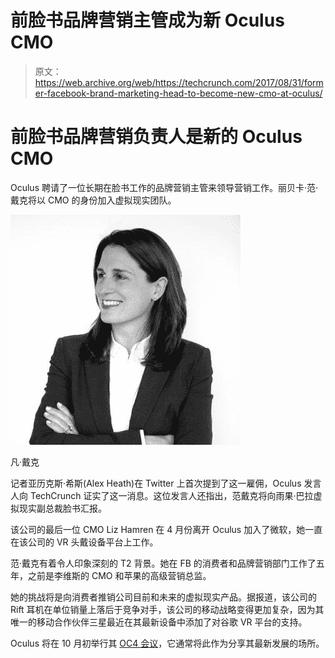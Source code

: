 # 前脸书品牌营销主管成为新 Oculus CMO 

> 原文：<https://web.archive.org/web/https://techcrunch.com/2017/08/31/former-facebook-brand-marketing-head-to-become-new-cmo-at-oculus/>

# 前脸书品牌营销负责人是新的 Oculus CMO

Oculus 聘请了一位长期在脸书工作的品牌营销主管来领导营销工作。丽贝卡·范·戴克将以 CMO 的身份加入虚拟现实团队。

![](img/072b1b4efa4a3fdda4c10e02879076e8.png)

凡·戴克

记者亚历克斯·希斯(Alex Heath)在 Twitter 上首次提到了这一雇佣，Oculus 发言人向 TechCrunch 证实了这一消息。这位发言人还指出，范戴克将向雨果·巴拉虚拟现实副总裁脸书汇报。

该公司的最后一位 CMO Liz Hamren 在 4 月份离开 Oculus 加入了微软，她一直在该公司的 VR 头戴设备平台上工作。

范·戴克有着令人印象深刻的 T2 背景。她在 FB 的消费者和品牌营销部门工作了五年，之前是李维斯的 CMO 和苹果的高级营销总监。

她的挑战将是向消费者推销公司目前和未来的虚拟现实产品。据报道，该公司的 Rift 耳机在单位销量上落后于竞争对手，该公司的移动战略变得更加复杂，因为其唯一的移动合作伙伴三星最近在其最新设备中添加了对谷歌 VR 平台的支持。

Oculus 将在 10 月初举行其 [OC4 会议](https://web.archive.org/web/20221025232517/https://beta.techcrunch.com/2017/06/22/facebook-announces-dates-for-its-oculus-connect-4-conference/)，它通常将此作为分享其最新发展的场所。